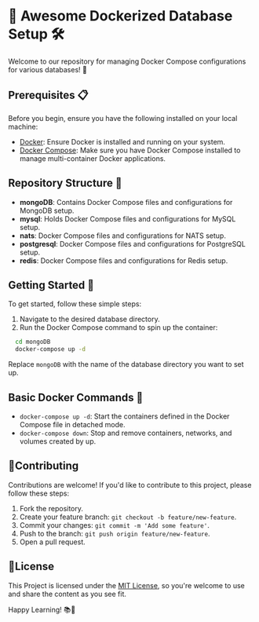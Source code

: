 # 🚀 Awesome Dockerized Database Setup 🛠️

Welcome to our repository for managing Docker Compose configurations for various databases! 🎉

## Prerequisites 📋

Before you begin, ensure you have the following installed on your local machine:

- [Docker](https://docs.docker.com/get-docker/): Ensure Docker is installed and running on your system.
- [Docker Compose](https://docs.docker.com/compose/install/): Make sure you have Docker Compose installed to manage multi-container Docker applications.


## Repository Structure 📂

- **mongoDB**: Contains Docker Compose files and configurations for MongoDB setup.
- **mysql**: Holds Docker Compose files and configurations for MySQL setup.
- **nats**: Docker Compose files and configurations for NATS setup.
- **postgresql**: Docker Compose files and configurations for PostgreSQL setup.
- **redis**: Docker Compose files and configurations for Redis setup.

## Getting Started 🏁

To get started, follow these simple steps:

1. Navigate to the desired database directory.
2. Run the Docker Compose command to spin up the container:

```bash
  cd mongoDB
  docker-compose up -d
```
Replace `mongoDB` with the name of the database directory you want to set up.

## Basic Docker Commands 🐳

- `docker-compose up -d`: Start the containers defined in the Docker Compose file in detached mode.
- `docker-compose down`: Stop and remove containers, networks, and volumes created by up.

## 🤝Contributing
Contributions are welcome! If you'd like to contribute to this project, please follow these steps:
1. Fork the repository.
2. Create your feature branch: `git checkout -b feature/new-feature`.
3. Commit your changes: `git commit -m 'Add some feature'`.
4. Push to the branch: `git push origin feature/new-feature`.
5. Open a pull request.

## 📄License
This Project is licensed under the [MIT License](LICENSE.md), so you're welcome to use and share the content as you see fit.

Happy Learning! 📚🚀
